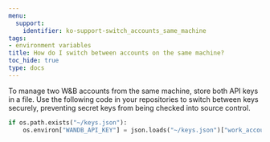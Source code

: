```yaml
---
menu:
  support:
    identifier: ko-support-switch_accounts_same_machine
tags:
- environment variables
title: How do I switch between accounts on the same machine?
toc_hide: true
type: docs
---
```


To manage two W&B accounts from the same machine, store both API keys in a file. Use the following code in your repositories to switch between keys securely, preventing secret keys from being checked into source control.

```python
if os.path.exists("~/keys.json"):
    os.environ["WANDB_API_KEY"] = json.loads("~/keys.json")["work_account"]
```